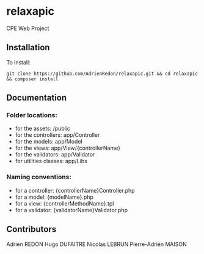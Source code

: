 # relaxapic
CPE Web Project

## Installation

To install:

`git clone https://github.com/AdrienRedon/relaxapic.git && cd relaxapic && composer install`

## Documentation

### Folder locations:
- for the assets: /public
- for the controllers: app/Controller
- for the models: app/Model
- for the views: app/View/{controllerName}
- for the validators: app/Validator
- for utilities classes: app/Libs

### Naming conventions:
- for a controller: {controllerName}Controller.php
- for a model: {modelName}.php
- for a view: {controllerMethodName}.tpl
- for a validator: {validatorName}Validator.php

## Contributors

Adrien REDON
Hugo DUFAITRE
Nicolas LEBRUN
Pierre-Adrien MAISON 
